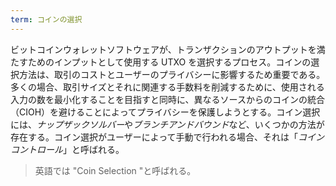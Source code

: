 ```yaml
---
term: コインの選択
---
```

ビットコインウォレットソフトウェアが、トランザクションのアウトプットを満たすためのインプットとして使用する UTXO を選択するプロセス。コインの選択方法は、取引のコストとユーザーのプライバシーに影響するため重要である。多くの場合、取引サイズとそれに関連する手数料を削減するために、使用される入力の数を最小化することを目指すと同時に、異なるソースからのコインの統合（CIOH）を避けることによってプライバシーを保護しようとする。コイン選択には、*ナップザックソルバー*や*ブランチアンドバウンド*など、いくつかの方法が存在する。コイン選択がユーザーによって手動で行われる場合、それは「*コインコントロール*」と呼ばれる。

> 英語では "Coin Selection "と呼ばれる。